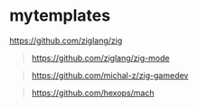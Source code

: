 # mytemplates

https://github.com/ziglang/zig

> https://github.com/ziglang/zig-mode

> https://github.com/michal-z/zig-gamedev

> https://github.com/hexops/mach
